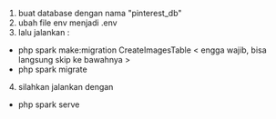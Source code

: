 1. buat database dengan nama "pinterest_db"
2. ubah file env menjadi .env
3. lalu jalankan :

- php spark make:migration CreateImagesTable < engga wajib, bisa langsung skip ke bawahnya >
- php spark migrate

4. silahkan jalankan dengan

- php spark serve
